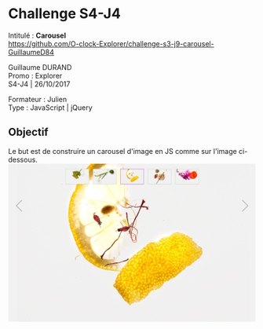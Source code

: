 # Challenge S4-J4
Intitulé : **Carousel**  
https://github.com/O-clock-Explorer/challenge-s3-j9-carousel-GuillaumeD84

Guillaume DURAND  
Promo : Explorer  
S4-J4 | 26/10/2017

Formateur : Julien  
Type : JavaScript | jQuery

## Objectif
Le but est de construire un carousel d'image en JS comme sur l'image ci-dessous.
![goal](docs/resultat.png)
